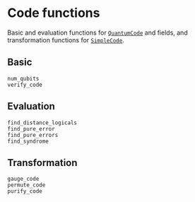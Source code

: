 # Code functions

Basic and evaluation functions for [`QuantumCode`](@ref) and fields, and transformation
functions for [`SimpleCode`](@ref).

## Basic

```@docs
num_qubits
verify_code
```

## Evaluation

```@docs
find_distance_logicals
find_pure_error
find_pure_errors
find_syndrome
```

## Transformation

```@docs
gauge_code
permute_code
purify_code
```
